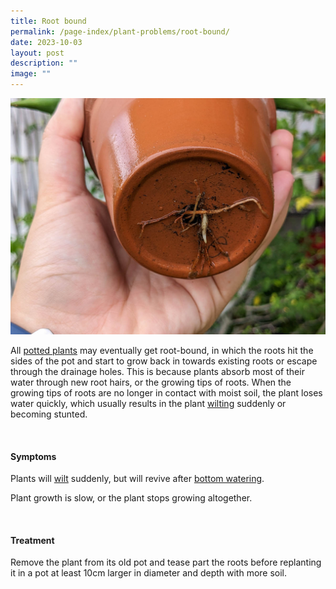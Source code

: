 ```yaml
---
title: Root bound
permalink: /page-index/plant-problems/root-bound/
date: 2023-10-03
layout: post
description: ""
image: ""
---
```

<section>
	<img title="A root bound plant with roots growing through the drainage hole at the bottom of a pot. Photo by Jacqueline Chua." src="/images/Plant%20problems/rootbound_jacchua_2.jpg">
	<p>All <a href="/page-index/horticulture-techniques/planting-in-containers/">potted plants</a> may eventually get root-bound, in which the roots hit the sides of the pot and start to grow back in towards existing roots or escape through the drainage holes. This is because plants absorb most of their water through new root hairs, or the growing tips of roots. When the growing tips of roots are no longer in contact with moist soil, the plant loses water quickly, which usually results in the plant&nbsp;<a href="/page-index/plant-problems/wilting/">wilting</a>&nbsp;suddenly or becoming stunted. 
</p></section>
<br>
<section>
<h4>Symptoms</h4>
	<p>Plants will <a href="/page-index/plant-problems/wilting/">wilt</a> suddenly, but will revive after <a href="/page-index/horticulture-techniques/bottom-watering/">bottom watering</a>.</p>
	<p>Plant growth is slow, or the plant stops growing altogether.</p>
	</section>
	<br>
	<section>
	<h4>Treatment</h4>
	<p>Remove the plant from its old pot and tease part the roots before replanting it in a pot at least 10cm larger in diameter and depth with more soil.</p>
	</section>